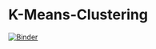 # K-Means-Clustering
[![Binder](https://mybinder.org/badge_logo.svg)](https://mybinder.org/v2/gh/beckceline/K-Means-Clustering/HEAD)
